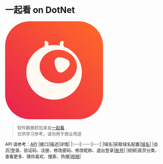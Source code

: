 # 一起看 on DotNet
![image](/images/Logo.png)
>软件数据抓包来自[一起看](https://yqk.app)  
仅供学习参考，请勿用于商业用途

API 请参考：[API](API.md)
|接口|描述|详情|
|:---|:----:|---:|
|域名|获取域名配置|[域名](API.md#1-域名)|
|会员|登录、验证码、注册、修改密码、修改昵称、退出登录|[账号](API.md#2-账号)|
|视频|首页分类、查看更多、猜你喜欢、搜索、热搜|[视频](API.md#3-视频)|